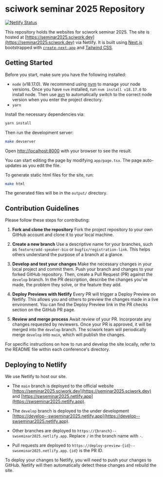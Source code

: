 # sciwork seminar 2025 Repository

[![Netlify Status](https://api.netlify.com/api/v1/badges/e715f750-0868-413a-967f-553eaad3da76/deploy-status)](https://app.netlify.com/sites/swseminar2025/deploys)

This repository holds the websites for sciwork seminar 2025. The site is hosted at [https://seminar2025.sciwork.dev](https://seminar2025.sciwork.dev) via Netlify. It is built using [Next.js](https://nextjs.org/) bootstrapped with [`create-next-app`](https://github.com/vercel/next.js/tree/canary/packages/create-next-app) and [Tailwind CSS](https://tailwindcss.com/).

## Getting Started

Before you start, make sure you have the following installed:

- `node` (v18.17.0). We recommend using [nvm](https://github.com/nvm-sh/nvm) to manage your node versions. Once you have `nvm` installed, run `nvm install v18.17.0` to install node. Then use [avn](https://github.com/wbyoung/avn) to automatically switch to the correct node version when you enter the project directory.
- `yarn`

Install the necessary dependencies via:

```bash
yarn install
```

Then run the development server:

```bash
make devserver
```

Open [http://localhost:8000](http://localhost:8000) with your browser to see the result.

You can start editing the page by modifying `app/page.tsx`. The page auto-updates as you edit the file.

To generate static html files for the site, run:

```bash
make html
```

The generated files will be in the `output/` directory.

## Contribution Guidelines

Please follow these steps for contributing:

1. **Fork and clone the repository**
   Fork the project repository to your own GitHub account and clone it to your local machine.

2. **Create a new branch**
   Use a descriptive name for your branches, such as `feature/add-speaker-bio` or `bugfix/registration-link`. This helps others understand the purpose of a branch at a glance.

3. **Develop and test your changes**
   Make the necessary changes in your local project and commit them. Push your branch and changes to your forked GitHub repository. Then, create a Pull Request (PR) against the `develop` branch. In the PR description, describe the changes you've made, the problem they solve, or the feature they add.

4. **Deploy Previews with Netlify**
   Every PR will trigger a Deploy Preview on Netlify. This allows you and others to preview the changes made in a live environment. You can find the Deploy Preview link in the PR checks section on the GitHub PR page.

5. **Review and merge process**
   Await review of your PR. Incorporate any changes requested by reviewers. Once your PR is approved, it will be merged into the `develop` branch. The sciwork team will periodically merge `develop` into `main`, which will publish the changes.

For specific instructions on how to run and develop the site locally, refer to the README file within each conference's directory.

## Deploying to Netlify

We use Netlify to host our site.

- The `main` branch is deployed to the official website [https://seminar2025.sciwork.dev](https://seminar2025.sciwork.dev) and [https://swseminar2025.netlify.app](https://swseminar2025.netlify.app).

- The `develop` branch is deployed to the under development [https://develop--swseminar2025.netlify.app](https://develop--swseminar2025.netlify.app).

- Other branches are deployed to `https://{branch}--swseminar2025.netlify.app`. Replace `/` in the branch name with `-`.

- Pull requests are deployed to `https://deploy-preview-{id}--swseminar2025.netlify.app`. `{id}` is the PR ID.

To deploy your changes to Netlify, you will need to push your changes to GitHub. Netlify will then automatically detect these changes and rebuild the site.
